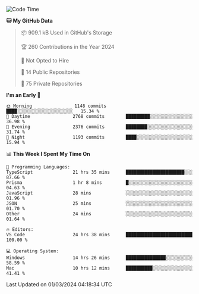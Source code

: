 <!--START_SECTION:waka-->
![Code Time](http://img.shields.io/badge/Code%20Time-5%2C308%20hrs%207%20mins-blue)

**🐱 My GitHub Data** 

> 📦 909.1 kB Used in GitHub's Storage 
 > 
> 🏆 260 Contributions in the Year 2024
 > 
> 🚫 Not Opted to Hire
 > 
> 📜 14 Public Repositories 
 > 
> 🔑 75 Private Repositories 
 > 
**I'm an Early 🐤** 

```text
🌞 Morning                1148 commits        ████░░░░░░░░░░░░░░░░░░░░░   15.34 % 
🌆 Daytime                2768 commits        █████████░░░░░░░░░░░░░░░░   36.98 % 
🌃 Evening                2376 commits        ████████░░░░░░░░░░░░░░░░░   31.74 % 
🌙 Night                  1193 commits        ████░░░░░░░░░░░░░░░░░░░░░   15.94 % 
```


📊 **This Week I Spent My Time On** 

```text
💬 Programming Languages: 
TypeScript               21 hrs 35 mins      ██████████████████████░░░   87.66 % 
Prisma                   1 hr 8 mins         █░░░░░░░░░░░░░░░░░░░░░░░░   04.63 % 
JavaScript               28 mins             ░░░░░░░░░░░░░░░░░░░░░░░░░   01.96 % 
JSON                     25 mins             ░░░░░░░░░░░░░░░░░░░░░░░░░   01.70 % 
Other                    24 mins             ░░░░░░░░░░░░░░░░░░░░░░░░░   01.64 % 

🔥 Editors: 
VS Code                  24 hrs 38 mins      █████████████████████████   100.00 % 

💻 Operating System: 
Windows                  14 hrs 26 mins      ███████████████░░░░░░░░░░   58.59 % 
Mac                      10 hrs 12 mins      ██████████░░░░░░░░░░░░░░░   41.41 % 
```


 Last Updated on 01/03/2024 04:18:34 UTC
<!--END_SECTION:waka-->

